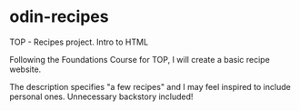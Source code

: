 # odin-recipes
TOP - Recipes project. Intro to HTML

Following the Foundations Course for TOP, I will create a basic recipe website. 

The description specifies "a few recipes" and I may feel inspired to include personal ones. Unnecessary backstory included! 
